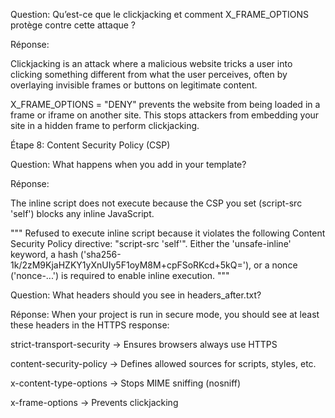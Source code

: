 Question: Qu’est-ce que le clickjacking et comment X_FRAME_OPTIONS protège contre cette attaque ?

Réponse:

Clickjacking is an attack where a malicious website tricks a user into clicking something different from what the user perceives, often by overlaying invisible frames or buttons on legitimate content.

X_FRAME_OPTIONS = "DENY" prevents the website from being loaded in a frame or iframe on another site. This stops attackers from embedding your site in a hidden frame to perform clickjacking.



Étape 8: Content Security Policy (CSP)

Question: What happens when you add <script>alert("Test XSS")</script> in your template?

Réponse:

The inline script does not execute because the CSP you set (script-src 'self') blocks any inline JavaScript.


""" Refused to execute inline script because it violates the following Content Security Policy directive: "script-src 'self'". Either the 'unsafe-inline' keyword, a hash ('sha256-1k/2zM9KjaHZKY1yXnUIy5F1oyM8M+cpFSoRKcd+5kQ='), or a nonce ('nonce-...') is required to enable inline execution. """



Question: What headers should you see in headers_after.txt?

Réponse:
When your project is run in secure mode, you should see at least these headers in the HTTPS response:

strict-transport-security → Ensures browsers always use HTTPS

content-security-policy → Defines allowed sources for scripts, styles, etc.

x-content-type-options → Stops MIME sniffing (nosniff)

x-frame-options → Prevents clickjacking


